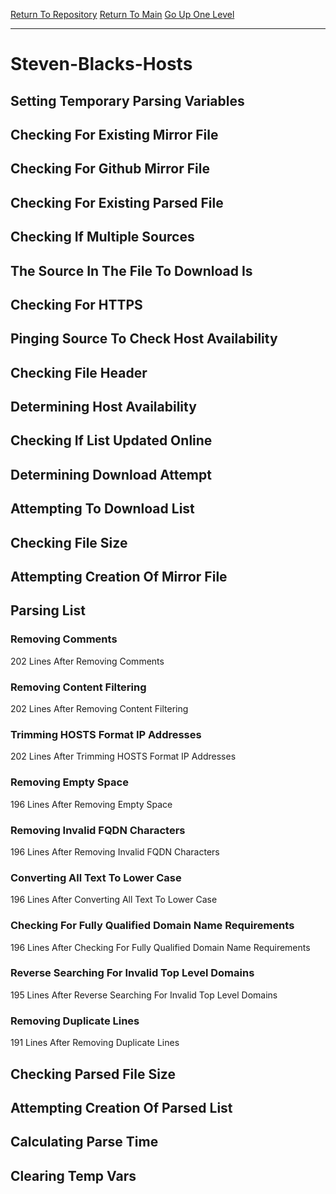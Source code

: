 [Return To Repository](https://github.com/deathbybandaid/piholeparser/)
[Return To Main](https://github.com/deathbybandaid/piholeparser/blob/master/RecentRunLogs/Mainlog.md)
[Go Up One Level](https://github.com/deathbybandaid/piholeparser/blob/master/RecentRunLogs/TopLevelScripts/30-Processing-Blacklists.md)
____________________________________
# Steven-Blacks-Hosts
## Setting Temporary Parsing Variables
## Checking For Existing Mirror File
## Checking For Github Mirror File
## Checking For Existing Parsed File
## Checking If Multiple Sources
## The Source In The File To Download Is
## Checking For HTTPS
## Pinging Source To Check Host Availability
## Checking File Header
## Determining Host Availability
## Checking If List Updated Online
## Determining Download Attempt
## Attempting To Download List
## Checking File Size
## Attempting Creation Of Mirror File
## Parsing List
### Removing Comments
202 Lines After Removing Comments
### Removing Content Filtering
202 Lines After Removing Content Filtering
### Trimming HOSTS Format IP Addresses
202 Lines After Trimming HOSTS Format IP Addresses
### Removing Empty Space
196 Lines After Removing Empty Space
### Removing Invalid FQDN Characters
196 Lines After Removing Invalid FQDN Characters
### Converting All Text To Lower Case
196 Lines After Converting All Text To Lower Case
### Checking For Fully Qualified Domain Name Requirements
196 Lines After Checking For Fully Qualified Domain Name Requirements
### Reverse Searching For Invalid Top Level Domains
195 Lines After Reverse Searching For Invalid Top Level Domains
### Removing Duplicate Lines
191 Lines After Removing Duplicate Lines
## Checking Parsed File Size
## Attempting Creation Of Parsed List
## Calculating Parse Time
## Clearing Temp Vars
